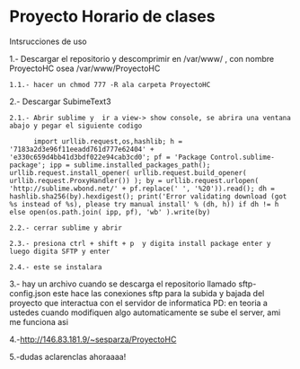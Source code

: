 
Proyecto Horario de clases
===========
Intsrucciones de uso

1.- Descargar el repositorio y descomprimir en /var/www/ , con nombre ProyectoHC osea /var/www/ProyectoHC

    1.1.- hacer un chmod 777 -R ala carpeta ProyectoHC
    
2.- Descargar SubimeText3

    2.1.- Abrir sublime y  ir a view-> show console, se abrira una ventana abajo y pegar el siguiente codigo

          import urllib.request,os,hashlib; h = '7183a2d3e96f11eeadd761d777e62404' + 'e330c659d4bb41d3bdf022e94cab3cd0'; pf = 'Package Control.sublime-package'; ipp = sublime.installed_packages_path(); urllib.request.install_opener( urllib.request.build_opener( urllib.request.ProxyHandler()) ); by = urllib.request.urlopen( 'http://sublime.wbond.net/' + pf.replace(' ', '%20')).read(); dh = hashlib.sha256(by).hexdigest(); print('Error validating download (got %s instead of %s), please try manual install' % (dh, h)) if dh != h else open(os.path.join( ipp, pf), 'wb' ).write(by) 

    2.2.- cerrar sublime y abrir
    
    2.3.- presiona ctrl + shift + p  y digita install package enter y luego digita SFTP y enter
    
    2.4.- este se instalara
    
3.- hay un archivo cuando se descarga el repositorio llamado sftp-config.json
    este hace las conexiones sftp para la subida y bajada del proyecto que interactua con el servidor de informatica
    PD: en teoria a ustedes cuando modifiquen algo automaticamente se sube el server, ami me funciona asi
    
4.-http://146.83.181.9/~sesparza/ProyectoHC

5.-dudas aclarenclas ahoraaaa!              
